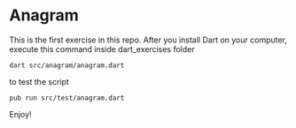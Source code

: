 # Anagram

This is the first exercise in this repo.
After you install Dart on your computer, execute this command inside dart_exercises folder

```dart src/anagram/anagram.dart```

to test the script

```pub run src/test/anagram.dart```

Enjoy!

